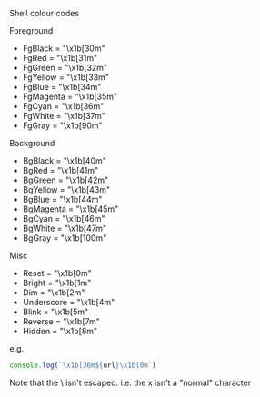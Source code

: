 Shell colour codes

Foreground
- FgBlack = "\x1b[30m"
- FgRed = "\x1b[31m"
- FgGreen = "\x1b[32m"
- FgYellow = "\x1b[33m"
- FgBlue = "\x1b[34m"
- FgMagenta = "\x1b[35m"
- FgCyan = "\x1b[36m"
- FgWhite = "\x1b[37m"
- FgGray = "\x1b[90m"

Background
- BgBlack = "\x1b[40m"
- BgRed = "\x1b[41m"
- BgGreen = "\x1b[42m"
- BgYellow = "\x1b[43m"
- BgBlue = "\x1b[44m"
- BgMagenta = "\x1b[45m"
- BgCyan = "\x1b[46m"
- BgWhite = "\x1b[47m"
- BgGray = "\x1b[100m"

Misc
- Reset = "\x1b[0m"
- Bright = "\x1b[1m"
- Dim = "\x1b[2m"
- Underscore = "\x1b[4m"
- Blink = "\x1b[5m"
- Reverse = "\x1b[7m"
- Hidden = "\x1b[8m"

e.g.
```javascript
console.log(`\x1b[36m${url}\x1b[0m`)
```

Note that the \ isn't escaped. i.e. the x isn't a "normal" character
